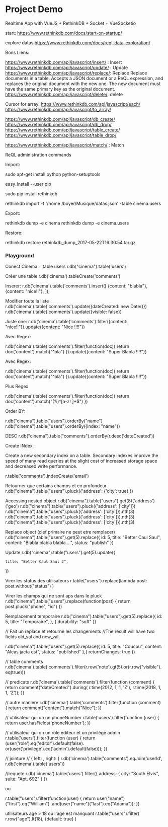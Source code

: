 # Project Demo

Realtime App with VueJS + RethinkDB + Socket + VueSocketio


start:
https://www.rethinkdb.com/docs/start-on-startup/

explore datas
https://www.rethinkdb.com/docs/reql-data-exploration/

Bons Liens:

https://www.rethinkdb.com/api/javascript/insert/ : Insert
https://www.rethinkdb.com/api/javascript/update/ : Update
https://www.rethinkdb.com/api/javascript/replace/: Replace
Replace documents in a table. Accepts a JSON document or a ReQL expression, and replaces the original document with the new one. The new document must have the same primary key as the original document.
https://www.rethinkdb.com/api/javascript/delete/: delete

Cursor for array: 
https://www.rethinkdb.com/api/javascript/each/
https://www.rethinkdb.com/api/javascript/to_array/

https://www.rethinkdb.com/api/javascript/db_create/
https://www.rethinkdb.com/api/javascript/db_drop/ 
https://www.rethinkdb.com/api/javascript/table_create/
https://www.rethinkdb.com/api/javascript/table_drop/




https://www.rethinkdb.com/api/javascript/match/ : Match




ReQL administration commands


Import:

sudo apt-get install python python-setuptools

easy_install --user pip

sudo pip install rethinkdb

rethinkdb import -f '/home
/boyer/Musique/datas.json'  -table cinema.users
 


 Export:
 
 rethinkdb dump -e cinema
 rethinkdb dump -e cinema.users



 Restore:

 rethinkdb restore rethinkdb_dump_2017-05-22T16:30:54.tar.gz


### Playground



Conect Cinema + table users
 r.db("cinema").table('users')

Créer une table
r.db('cinema').tableCreate('comments')

Inserer:
r.db('cinema').table('comments').insert([
  {content: "blabla"}, 
  {content: "nice!!"},
]);


Modifier toute la liste
r.db('cinema').table('comments').update({dateCreated: new Date()})
r.db('cinema').table('comments').update({visible: false})


Juste one:
r.db('cinema').table('comments').filter({content: "nice!!"}).update({content: "Nice !!!!"})


Avec Regex:

r.db('cinema').table('comments').filter(function(doc){
    return doc('content').match("^bla")
}).update({content: "Super Blabla !!!!"})



Avec Regex:

r.db('cinema').table('comments').filter(function(doc){
    return doc('content').match("^bla")
}).update({content: "Super Blabla !!!!"})

Plus Regex

r.db('cinema').table('comments').filter(function(doc){
    return doc('content').match("(?i)^[a-z\! ]+$")
})

Order BY:

r.db("cinema").table("users").orderBy("name")
r.db("cinema").table("users").orderBy({index: "name"})

DESC
r.db("cinema").table("comments").orderBy(r.desc('dateCreated'))


Create INdex:

Create a new secondary index on a table. Secondary indexes improve the speed of many read queries at the slight cost of increased storage space and decreased write performance. 

r.table('comments').indexCreate('email')


Retourner que certains champs et en profondeur
r.db("cinema").table("users").pluck({'address': {'city': true} })


Accessing nested object
r.db("cinema").table("users").get(8)('address')('geo')
r.db("cinema").table("users").pluck({'address': ['city']})
r.db("cinema").table("users").pluck({'address': ['city']}).nth(3)
r.db("cinema").table("users").pluck({'address': ['city']}).nth(3)
r.db("cinema").table("users").pluck({'address': ['city']}).nth(3)





Replace object (clef primaire ne peut etre remplacer)
r.db("cinema").table("users").get(5).replace({
  id: 5,
    title: "Better Caul Saul",
    content: "Blabla blabla blabla....",
    status: "publish"
})


Update
r.db("cinema").table("users").get(5).update({
  
    title: "Better Caul Saul 2",
})

Virer les status des utilisateurs
r.table("users").replace(lambda post:
    post.without("status")
)

Virer les champs qui ne sont aps dans le pluck
r.db("cinema").table("users").replace(function(post) {
    return post.pluck("phone", "id")
})

Remplacement temporaire
r.db("cinema").table("users").get(5).replace({
      id: 5,
      title: "Temporaire",
  }, {
      durability: "soft"
})

  
// Fait un replace et retourne les changements
//The result will have two fields old_val and new_val.


r.db("cinema").table("users").get(5).replace({
    id: 5,
    title: "Coucou",
    content: "Aleas jacta est",
    status: "published"
},{
    returnChanges: true
})


// table comments
r.db('cinema').table('comments').filter(r.row('note').gt(5).or(r.row("visible").eq(true)))

// predicats
r.db('cinema').table('comments').filter(function (comment) {
    return comment("dateCreated").during(
        r.time(2012, 1, 1, 'Z'), r.time(2018, 1, 1, 'Z'));
})

// autre maniere
r.db('cinema').table('comments').filter(function (comment) {
  return comment("content").match("Nice");
})

// utilisateur qui on un phoneNumber
r.table('users').filter(function (user) {
    return user.hasFields('phoneNumber');
})

// utilisateur qui on un role editeur et un privilège admin
r.table('users').filter(function (user) {
    return (user('role').eq('editor').default(false).
        or(user('privilege').eq('admin').default(false)));
})


// jointure
// { left: <left-document>, right: <right-document> }
r.db('cinema').table('comments').eqJoin('userId', r.db('cinema').table('users'))

//requete
r.db('cinema').table('users').filter({
    address: {
        city: "South Elvis",
        suite: "Apt. 692"
    }
})

ou

r.table("users").filter(function(user) {
    return user("name")("first").eq("William")
        .and(user("name")("last").eq("Adama"));
})


utilisateurs age > 18 ou l'age est manquant
r.table("users").filter(
    r.row("age").lt(18), {default: true}
)


